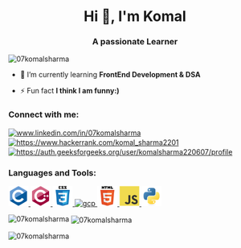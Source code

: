 <h1 align="center">Hi 👋, I'm Komal</h1>
<h3 align="center">A passionate Learner</h3>

<p align="left"> <img src="https://komarev.com/ghpvc/?username=07komalsharma&label=Profile%20views&color=0e75b6&style=flat" alt="07komalsharma" /> </p>

- 🌱 I’m currently learning **FrontEnd Development & DSA**

- ⚡ Fun fact **I think I am funny:)**

<h3 align="left">Connect with me:</h3>
<p align="left">
<a href="https://linkedin.com/in/07komalsharma" target="blank"><img align="center" src="https://raw.githubusercontent.com/rahuldkjain/github-profile-readme-generator/master/src/images/icons/Social/linked-in-alt.svg" alt="www.linkedin.com/in/07komalsharma" height="30" width="40" /></a>
<a href="https://www.hackerrank.com/komal_sharma2201" target="blank"><img align="center" src="https://raw.githubusercontent.com/rahuldkjain/github-profile-readme-generator/master/src/images/icons/Social/hackerrank.svg" alt="https://www.hackerrank.com/komal_sharma2201" height="30" width="40" /></a>
<a href="https://auth.geeksforgeeks.org/user/komalsharma220607/profile" target="blank"><img align="center" src="https://raw.githubusercontent.com/rahuldkjain/github-profile-readme-generator/master/src/images/icons/Social/geeks-for-geeks.svg" alt="https://auth.geeksforgeeks.org/user/komalsharma220607/profile" height="30" width="40" /></a>
</p>

<h3 align="left">Languages and Tools:</h3>
<p align="left"> <a href="https://www.cprogramming.com/" target="_blank" rel="noreferrer"> <img src="https://raw.githubusercontent.com/devicons/devicon/master/icons/c/c-original.svg" alt="c" width="40" height="40"/> </a> <a href="https://www.w3schools.com/cpp/" target="_blank" rel="noreferrer"> <img src="https://raw.githubusercontent.com/devicons/devicon/master/icons/cplusplus/cplusplus-original.svg" alt="cplusplus" width="40" height="40"/> </a> <a href="https://www.w3schools.com/css/" target="_blank" rel="noreferrer"> <img src="https://raw.githubusercontent.com/devicons/devicon/master/icons/css3/css3-original-wordmark.svg" alt="css3" width="40" height="40"/> </a> <a href="https://cloud.google.com" target="_blank" rel="noreferrer"> <img src="https://www.vectorlogo.zone/logos/google_cloud/google_cloud-icon.svg" alt="gcp" width="40" height="40"/> </a> <a href="https://www.w3.org/html/" target="_blank" rel="noreferrer"> <img src="https://raw.githubusercontent.com/devicons/devicon/master/icons/html5/html5-original-wordmark.svg" alt="html5" width="40" height="40"/> </a> <a href="https://developer.mozilla.org/en-US/docs/Web/JavaScript" target="_blank" rel="noreferrer"> <img src="https://raw.githubusercontent.com/devicons/devicon/master/icons/javascript/javascript-original.svg" alt="javascript" width="40" height="40"/> </a> <a href="https://www.python.org" target="_blank" rel="noreferrer"> <img src="https://raw.githubusercontent.com/devicons/devicon/master/icons/python/python-original.svg" alt="python" width="40" height="40"/> </a> </p>

<p><img align="left" src="https://github-readme-stats.vercel.app/api/top-langs?username=07komalsharma&show_icons=true&locale=en&layout=compact" alt="07komalsharma" /></p>

<p>&nbsp;<img align="center" src="https://github-readme-stats.vercel.app/api?username=07komalsharma&show_icons=true&locale=en" alt="07komalsharma" /></p>

<p><img align="center" src="https://github-readme-streak-stats.herokuapp.com/?user=07komalsharma&" alt="07komalsharma" /></p>

